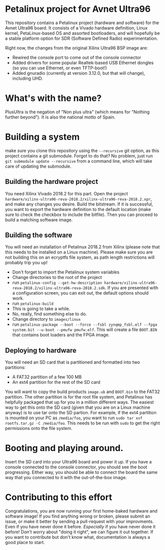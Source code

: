 # Petalinux project for Avnet Ultra96
This repository contains a Petalinux project (hardware and software) for the Avnet Ultra96 board. It consists of a Vivado hardware definition, Linux kernel, PetaLinux-based OS and assorted bootloaders, and will hopefully be a stable platform option for SDR (Software Defined Radio) experimentation.

Right now, the changes from the original Xilinx Ultra96 BSP image are:
* Rewired the console port to come out of the console connector
* Added drivers for some popular Realtek-based USB Ethernet dongles (so you can use Ethernet, or even TFTP-boot!)
* Added gnuradio (currently at version 3.12.0, but that will change), including UHD.

# What's with the name?
PlusUltra is the negation of "Non plus ultra" (which means for "Nothing further beyond"). It is also the national motto of Spain.

# Building a system
make sure you clone this repository using the `--recursive` git option, as this project contains a git submodule. Forgot to do that? No problem, just run `git submodule update --recursive` from a command line, which will take care of updating the submodule.

## Building the hardware project
You need Xilinx Vivado 2018.2 for this part. Open the project `hardware/xilinx-ultra96-reva-2018.2/xilinx-ultra96-reva-2018.2.xpr`, and make any changes you desire. Build the bitstream. If it is successful, you want to export the hardware definition to the default location (make sure to check the checkbox to include the bitfile). Then you can proceed to build a matching software image.

## Building the software
You will need an installation of Petalinux 2018.2 from Xilinx (please note that this needs to be installed on a Linux machine). Please make sure you are not building this on an ecryptfs file system, as path length restrictions will probably trip you up!

* Don't forget to import the Petalinux system variables
* Change directories to the root of the project
* run `petalinux-config --get-hw-description hardware/xilinx-ultra96-reva-2018.2/xilinx-ultra96-reva-2018.2.sdk`. If you are presented with a configuration screen, you can exit out, the default options should work.
* run `petalinux-build`
* This is going to take a while.
* No, really, find something else to do.
* Change directory to `images/linux`
* run `petalinux-package --boot --force --fsbl zynqmp_fsbl.elf --fpga system.bit --u-boot --pmufw pmufw.elf`. This will create a file `BOOT.BIN` that contains boot loaders and the FPGA image.

## Deploying to hardware
You will need an SD card that is partitioned and formatted into two partitions:
* A FAT32 partition of a few 100 MB
* An ext4 partition for the rest of the SD card

You will want to copy the build products `image.ub` and `BOOT.bin` to the FAT32 partition. The other partition is for the root file system, and Petalinux has helpfully packaged that up for you in a million different ways. The easiest way to get this onto the SD card (given that you are on a Linux machine anyway) is to use tar onto the SD partion. For example, if the ext4 partition is mounted on your PC as `/media/foo`, you want to run `sudo tar xvf rootfs.tar.gz -C /media/foo`. This needs to be run with `sudo` to get the right permissions onto the file system.

# Booting and playing around.
Insert the SD card into your Ultra96 board and power it up. If you have a console connected to the console connector, you should see the boot progressing. Either way, you should be able to connect the board the same way that you connected to it with the out-of-the-box image.

# Contributing to this effort
Congratulations, you are now running your first home-baked hardware and software image! If you find anything wrong or broken, please submit an issue, or make it better by sending a pull-request with your improvments. Even if you have never done it before. *Especially* if you have never done it before! Don't worry about "doing it right", we can figure it out together. 
If you want to contribute but don't know what, documentation is always a good place to start.
